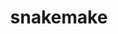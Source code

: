 ---
title: "snakemake"
layout: cache
categories: [package, v0.18.1]
meta: {"versions": ["6.15.1"], "compilers": ["gcc@=7.3.1"], "oss": ["amzn2"], "platforms": ["linux"], "targets": ["aarch64", "graviton2", "x86_64_v3", "x86_64_v4"], "stacks": ["aws-isc", "aws-isc-aarch64", "root"], "num_specs": 4, "num_specs_by_stack": {"root": 4, "aws-isc-aarch64": 2, "aws-isc": 2}}
spec_details: [{"hash": "ge647ocoktxr6uxht5fjlv3oehlivt47", "compiler": "gcc@=7.3.1", "versions": ["6.15.1"], "os": "amzn2", "platform": "linux", "target": "aarch64", "variants": ["~google-cloud", "~reports"], "stacks": ["root", "aws-isc-aarch64"], "size": "-", "tarball": "https://binaries.spack.io/releases/v0.18.1/build_cache/linux-amzn2-aarch64/gcc-7.3.1/snakemake-6.15.1/linux-amzn2-aarch64-gcc-7.3.1-snakemake-6.15.1-ge647ocoktxr6uxht5fjlv3oehlivt47.spack"}, {"hash": "wedqaxfqeg3qaqx2zhdzvtk36ivclu2i", "compiler": "gcc@=7.3.1", "versions": ["6.15.1"], "os": "amzn2", "platform": "linux", "target": "graviton2", "variants": ["~google-cloud", "~reports"], "stacks": ["root", "aws-isc-aarch64"], "size": "-", "tarball": "https://binaries.spack.io/releases/v0.18.1/build_cache/linux-amzn2-graviton2/gcc-7.3.1/snakemake-6.15.1/linux-amzn2-graviton2-gcc-7.3.1-snakemake-6.15.1-wedqaxfqeg3qaqx2zhdzvtk36ivclu2i.spack"}, {"hash": "q2uehzj3mrcuhby2dpjv6yvojfdoohrt", "compiler": "gcc@=7.3.1", "versions": ["6.15.1"], "os": "amzn2", "platform": "linux", "target": "x86_64_v4", "variants": ["~google-cloud", "~reports"], "stacks": ["aws-isc", "root"], "size": "-", "tarball": "https://binaries.spack.io/releases/v0.18.1/build_cache/linux-amzn2-x86_64_v4/gcc-7.3.1/snakemake-6.15.1/linux-amzn2-x86_64_v4-gcc-7.3.1-snakemake-6.15.1-q2uehzj3mrcuhby2dpjv6yvojfdoohrt.spack"}, {"hash": "xtpi4ryro2lcfjz7utmgri7jfacfl5yr", "compiler": "gcc@=7.3.1", "versions": ["6.15.1"], "os": "amzn2", "platform": "linux", "target": "x86_64_v3", "variants": ["~google-cloud", "~reports"], "stacks": ["aws-isc", "root"], "size": "-", "tarball": "https://binaries.spack.io/releases/v0.18.1/build_cache/linux-amzn2-x86_64_v3/gcc-7.3.1/snakemake-6.15.1/linux-amzn2-x86_64_v3-gcc-7.3.1-snakemake-6.15.1-xtpi4ryro2lcfjz7utmgri7jfacfl5yr.spack"}]
---
